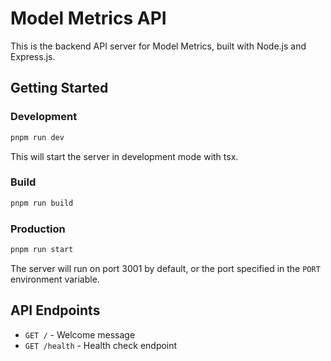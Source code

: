 # Model Metrics API

This is the backend API server for Model Metrics, built with Node.js and Express.js.

## Getting Started

### Development

```bash
pnpm run dev
```

This will start the server in development mode with tsx.

### Build

```bash
pnpm run build
```

### Production

```bash
pnpm run start
```

The server will run on port 3001 by default, or the port specified in the `PORT` environment variable.

## API Endpoints

- `GET /` - Welcome message
- `GET /health` - Health check endpoint
